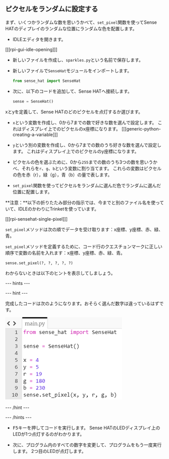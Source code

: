 ## ピクセルをランダムに設定する

まず、いくつかランダムな数を思いうかべて、`set_pixel`関数を使ってSense HATのディプレイのランダムな位置にランダムな色を配置します。

+ IDLEエディタを開きます。

[[[rpi-gui-idle-opening]]]

+ 新しいファイルを作成し、`sparkles.py`という名前で保存します。

+ 新しいファイルで`SenseHat`モジュールをインポートします。

    ```python
    from sense_hat import SenseHat
    ```

+ 次に、以下のコードを追加して、Sense HATへ接続します。

    ```python
    sense = SenseHat()
    ```


xとyを定義して、Sense HATのどのピクセルを点灯するか選びます。

+ `x`という変数を作成し、0から7までの数で好きな数を選んで設定します。 これはディスプレイ上でのピクセルのx座標になります。 [[[generic-python-creating-a-variable]]]

+ `y`という別の変数を作成し、0から7までの数のうち好きな数を選んで設定します。 これはディスプレイ上でのピクセルのy座標になります。


+ ピクセルの色を選ぶために、0から`255`までの数のうち3つの数を思いうかべ、それらを`r`、`g`、`b`という変数に割り当てます。 これらの変数はピクセルの色を赤（r），緑（g），青（b）の量で表します。


+ `set_pixel`関数を使ってピクセルをランダムに選んだ色でランダムに選んだ位置に配置します。

**注意：**以下の折りたたみ部分の指示では、今までと別のファイル名を使っていて、IDLEのかわりにTrinketを使っています。

[[[rpi-sensehat-single-pixel]]]

`set_pixel`メソッドは次の順でデータを受け取ります：x座標、y座標、赤、緑、青。

`set_pixel`メソッドを定義するために、コード行のクエスチョンマークに正しい順序で変数の名前を入れます：x座標、y座標、赤、緑、青。

```python
sense.set_pixel(?, ?, ?, ?, ?)
```

わからないときは以下のヒントを表示してしましょう。

--- hints ---

--- hint ---

完成したコードは次のようになります。おそらく選んだ数字は違っているはずです。

![ランダムなピクセルの解き方](images/random-pixel-solution.png)

--- /hint ---

--- /hints ---


+ <kbd>F5</kbd>キーを押してコードを実行します。 Sense HATのLEDディスプレイ上のLEDが1つ点灯するのがわかります。

+ 次に、プログラム内のすべての数字を変更して、プログラムをもう一度実行します。 2つ目のLEDが点灯します。
